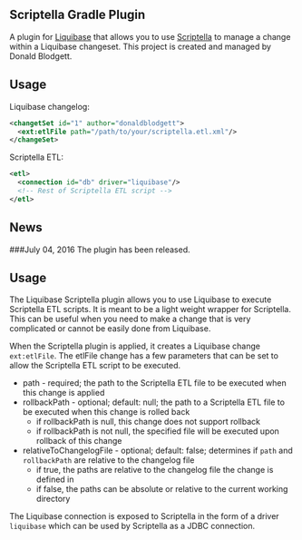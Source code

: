 Scriptella Gradle Plugin
-----------------------
A plugin for [Liquibase](http://www.liquibase.org) that allows you to use
[Scriptella](http://scriptella.javaforge.com/) to manage
a change within a Liquibase changeset. This project is created and managed by
Donald Blodgett.

Usage
-----
Liquibase changelog:

```xml
<changetSet id="1" author="donaldblodgett">
  <ext:etlFile path="/path/to/your/scriptella.etl.xml"/>
</changeSet>
```

Scriptella ETL:

```xml
<etl>
  <connection id="db" driver="liquibase"/>
  <!-- Rest of Scriptella ETL script -->
</etl>
```

News
----
###July 04, 2016
The plugin has been released.

## Usage
The Liquibase Scriptella plugin allows you to use Liquibase to execute Scriptella ETL scripts.
It is meant to be a light weight wrapper for Scriptella. This can be useful when
you need to make a change that is very complicated or cannot be easily done from Liquibase.

When the Scriptella plugin is applied, it creates a Liquibase change `ext:etlFile`.
The etlFile change has a few parameters that can be set to allow the Scriptella ETL script to be executed.
* path - required; the path to the Scriptella ETL file to be executed when this change is applied
* rollbackPath - optional; default: null; the path to a Scriptella ETL file to be executed when this change is rolled back
  - if rollbackPath is null, this change does not support rollback
  - if rollbackPath is not null, the specified file will be executed upon rollback of this change
* relativeToChangelogFile - optional; default: false; determines if `path` and `rollbackPath` are relative to the changelog file
  - if true, the paths are relative to the changelog file the change is defined in
  - if false, the paths can be absolute or relative to the current working directory

The Liquibase connection is exposed to Scriptella in the form of a driver `liquibase` which can be used by
Scriptella as a JDBC connection.
